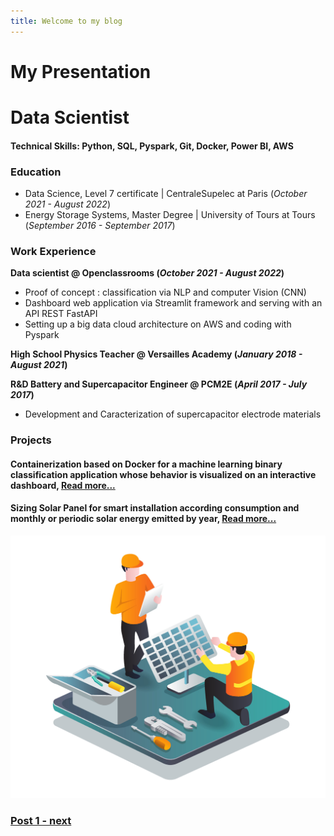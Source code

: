 ```yaml
---
title: Welcome to my blog
---
```


# My Presentation

# **Data Scientist**
#### Technical Skills: Python, SQL, Pyspark, Git, Docker, Power BI, AWS

### **Education**
- Data Science, Level 7 certificate | CentraleSupelec at Paris (_October 2021 - August 2022_)
- Energy Storage Systems, Master Degree | University of Tours at Tours (_September 2016 - September 2017_)

### **Work Experience**
**Data scientist @ Openclassrooms (_October 2021 - August 2022_)**
- Proof of concept : classification via NLP and computer Vision (CNN)
- Dashboard web application via Streamlit framework and serving with an API REST FastAPI
- Setting up a big data cloud architecture on AWS and coding with Pyspark

**High School Physics Teacher @ Versailles Academy (_January 2018 - August 2021_)**

**R&D Battery and Supercapacitor Engineer @ PCM2E (_April 2017 - July 2017_)** 
- Development and Caracterization of supercapacitor electrode materials

### **Projects**
#### Containerization based on Docker for a machine learning binary classification application whose behavior is visualized on an interactive dashboard, [Read more...](https://github.com/ONOKANA8/DashboardFailureToPay)
  
#### Sizing Solar Panel for smart installation according consumption and monthly or periodic solar energy emitted by year, [Read more...](https://github.com/ONOKANA8/SolarPanelsNasa)
![Solar panels installation](/vecteezy_two-builders-are-installing-solar-panels_4579204-1.jpg)


### [Post 1 - next](_posts/2024-04-22-Smart-solar-panels-installation.md)

